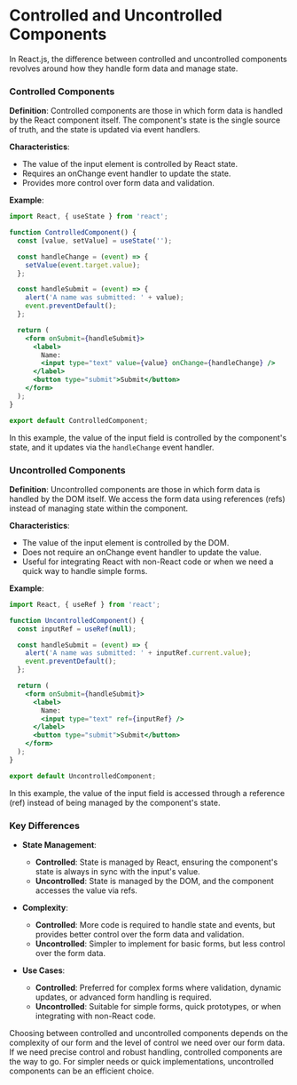 # Controlled and Uncontrolled Components

In React.js, the difference between controlled and uncontrolled components revolves around how they handle form data and manage state.

### Controlled Components
**Definition**: Controlled components are those in which form data is handled by the React component itself. The component's state is the single source of truth, and the state is updated via event handlers.

**Characteristics**:
- The value of the input element is controlled by React state.
- Requires an onChange event handler to update the state.
- Provides more control over form data and validation.

**Example**:
```jsx
import React, { useState } from 'react';

function ControlledComponent() {
  const [value, setValue] = useState('');

  const handleChange = (event) => {
    setValue(event.target.value);
  };

  const handleSubmit = (event) => {
    alert('A name was submitted: ' + value);
    event.preventDefault();
  };

  return (
    <form onSubmit={handleSubmit}>
      <label>
        Name:
        <input type="text" value={value} onChange={handleChange} />
      </label>
      <button type="submit">Submit</button>
    </form>
  );
}

export default ControlledComponent;
```

In this example, the value of the input field is controlled by the component's state, and it updates via the `handleChange` event handler.

### Uncontrolled Components
**Definition**: Uncontrolled components are those in which form data is handled by the DOM itself. We access the form data using references (refs) instead of managing state within the component.

**Characteristics**:
- The value of the input element is controlled by the DOM.
- Does not require an onChange event handler to update the value.
- Useful for integrating React with non-React code or when we need a quick way to handle simple forms.

**Example**:
```jsx
import React, { useRef } from 'react';

function UncontrolledComponent() {
  const inputRef = useRef(null);

  const handleSubmit = (event) => {
    alert('A name was submitted: ' + inputRef.current.value);
    event.preventDefault();
  };

  return (
    <form onSubmit={handleSubmit}>
      <label>
        Name:
        <input type="text" ref={inputRef} />
      </label>
      <button type="submit">Submit</button>
    </form>
  );
}

export default UncontrolledComponent;
```

In this example, the value of the input field is accessed through a reference (ref) instead of being managed by the component's state.

### Key Differences
- **State Management**:
  - **Controlled**: State is managed by React, ensuring the component's state is always in sync with the input's value.
  - **Uncontrolled**: State is managed by the DOM, and the component accesses the value via refs.

- **Complexity**:
  - **Controlled**: More code is required to handle state and events, but provides better control over the form data and validation.
  - **Uncontrolled**: Simpler to implement for basic forms, but less control over the form data.

- **Use Cases**:
  - **Controlled**: Preferred for complex forms where validation, dynamic updates, or advanced form handling is required.
  - **Uncontrolled**: Suitable for simple forms, quick prototypes, or when integrating with non-React code.

Choosing between controlled and uncontrolled components depends on the complexity of our form and the level of control we need over our form data. If we need precise control and robust handling, controlled components are the way to go. For simpler needs or quick implementations, uncontrolled components can be an efficient choice.